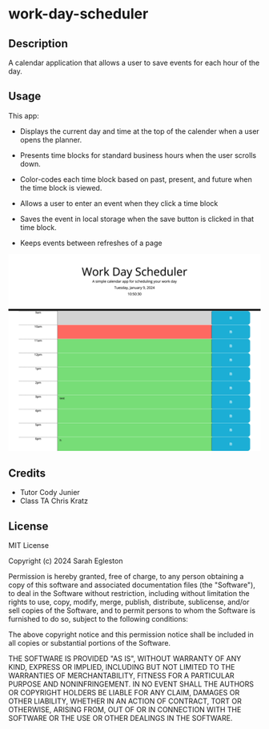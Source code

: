 # work-day-scheduler

## Description
A calendar application that allows a user to save events for each hour of the day.

## Usage

This app:
-   Displays the current day and time at the top of the calender when a user opens the planner.

- Presents time blocks for standard business hours when the user scrolls down.

- Color-codes each time block based on past, present, and future when the time block is viewed.

- Allows a user to enter an event when they click a time block

- Saves the event in local storage when the save button is clicked in that time block.

- Keeps events between refreshes of a page

![alt text](./assets/images/screencapture-file-Users-scrambled-Desktop-bootcamp-challenges-scheduler-work-day-scheduler-index-html-2024-01-09-10_50_30.png)


## Credits
- Tutor Cody Junier
- Class TA Chris Kratz

## License

MIT License

Copyright (c) 2024 Sarah Egleston

Permission is hereby granted, free of charge, to any person obtaining a copy
of this software and associated documentation files (the "Software"), to deal
in the Software without restriction, including without limitation the rights
to use, copy, modify, merge, publish, distribute, sublicense, and/or sell
copies of the Software, and to permit persons to whom the Software is
furnished to do so, subject to the following conditions:

The above copyright notice and this permission notice shall be included in all
copies or substantial portions of the Software.

THE SOFTWARE IS PROVIDED "AS IS", WITHOUT WARRANTY OF ANY KIND, EXPRESS OR
IMPLIED, INCLUDING BUT NOT LIMITED TO THE WARRANTIES OF MERCHANTABILITY,
FITNESS FOR A PARTICULAR PURPOSE AND NONINFRINGEMENT. IN NO EVENT SHALL THE
AUTHORS OR COPYRIGHT HOLDERS BE LIABLE FOR ANY CLAIM, DAMAGES OR OTHER
LIABILITY, WHETHER IN AN ACTION OF CONTRACT, TORT OR OTHERWISE, ARISING FROM,
OUT OF OR IN CONNECTION WITH THE SOFTWARE OR THE USE OR OTHER DEALINGS IN THE
SOFTWARE.
